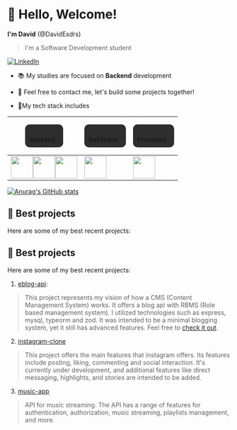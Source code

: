 # 👋 Hello, Welcome!

  **I'm David** (@DavidEsdrs)
 >I'm a Software Development student

[![LinkedIn](https://img.shields.io/badge/linkedin-%230077B5.svg?style=for-the-badge&logo=linkedin&logoColor=white)](https://www.linkedin.com/in/davidesdras/)

- 📚 My studies are focused on **Backend** development
- 💪 Feel free to contact me, let's build some projects together! 

- 🚀My tech stack includes

| <pre style="display: inline-block; background-color: #2e2e2e; padding: 10px; border-radius: 10px"><code> Backend </code></pre> | <pre style="display: inline-block; background-color: #2e2e2e; padding: 10px; border-radius: 10px"><code> Database </code></pre> | <pre style="display: inline-block; background-color: #2e2e2e; padding: 10px; border-radius: 10px"><code> Frontend </code></pre> |
|--------------------------------------------------------|-------------------------------------------------------|-------------------------------------------------------|
| [<img src="https://cdn.jsdelivr.net/gh/devicons/devicon/icons/nodejs/nodejs-original.svg" style="width: 50px">](link-do-nodejs "NodeJs")[<img src="https://cdn.jsdelivr.net/gh/devicons/devicon/icons/typescript/typescript-original.svg" style="width: 50px">](link-do-nodejs "Typescript")[<img src="https://cdn.jsdelivr.net/gh/devicons/devicon/icons/csharp/csharp-original.svg" style="width: 50px">](link-do-nodejs "CSharp") | [<img src="https://cdn.jsdelivr.net/gh/devicons/devicon/icons/mysql/mysql-original.svg" style="width: 50px">](link-do-nodejs "MySQL") | [<img src="https://cdn.jsdelivr.net/gh/devicons/devicon/icons/react/react-original.svg" style="width: 50px">](link-do-nodejs "React") |

[![Anurag's GitHub stats](https://github-readme-stats.vercel.app/api?username=DavidEsdrs&show_icons=true&theme=radical)](https://github.com/anuraghazra/github-readme-stats)

## 🌟 Best projects

Here are some of my best recent projects:

## 🌟 Best projects

Here are some of my best recent projects:

1. [eblog-api](https://github.com/DavidEsdrs/eblog-api):

> This project represents my vision of how a CMS (Content Management System) works. It offers a blog api with RBMS (Role based management system). I utilized technologies such as express, mysql, typeorm and zod. It was intended to be a minimal blogging system, yet it still has advanced features. Feel free to [check it out](https://github.com/DavidEsdrs/eblog-api).

2. [instagram-clone](https://github.com/DavidEsdrs/instagram-clone)

> This project offers the main features that instagram offers. Its features include posting, liking, commenting and social interaction. It's currently under development, and additional features like direct messaging, highlights, and stories are intended to be added.

3. [music-app](https://github.com/DavidEsdrs/music-app)

> API for music streaming. The API has a range of features for authentication, authorization, music streaming, playlists management, and more. 
